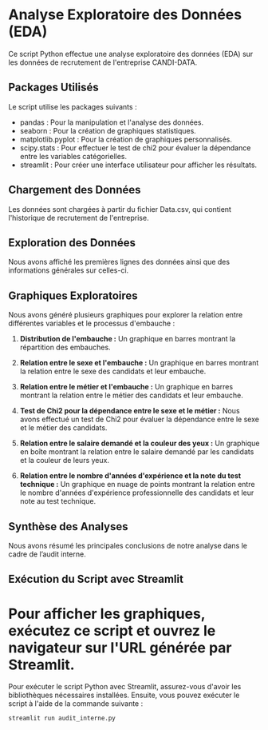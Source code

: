 # Analyse Exploratoire des Données (EDA)

Ce script Python effectue une analyse exploratoire des données (EDA) sur les données de recrutement de l'entreprise CANDI-DATA.



## Packages Utilisés
Le script utilise les packages suivants :
- pandas : Pour la manipulation et l'analyse des données.
- seaborn : Pour la création de graphiques statistiques.
- matplotlib.pyplot : Pour la création de graphiques personnalisés.
- scipy.stats : Pour effectuer le test de chi2 pour évaluer la dépendance entre les variables catégorielles.
- streamlit : Pour créer une interface utilisateur pour afficher les résultats.

## Chargement des Données

Les données sont chargées à partir du fichier Data.csv, qui contient l'historique de recrutement de l'entreprise.

## Exploration des Données

Nous avons affiché les premières lignes des données ainsi que des informations générales sur celles-ci.

## Graphiques Exploratoires

Nous avons généré plusieurs graphiques pour explorer la relation entre différentes variables et le processus d'embauche :

1. **Distribution de l'embauche :** Un graphique en barres montrant la répartition des embauches.
2. **Relation entre le sexe et l'embauche :** Un graphique en barres montrant la relation entre le sexe des candidats et leur embauche.
3. **Relation entre le métier et l'embauche :** Un graphique en barres montrant la relation entre le métier des candidats et leur embauche.
4. **Test de Chi2 pour la dépendance entre le sexe et le métier :** Nous avons effectué un test de Chi2 pour évaluer la dépendance entre le sexe et le métier des candidats.


5. **Relation entre le salaire demandé et la couleur des yeux :** Un graphique en boîte montrant la relation entre le salaire demandé par les candidats et la couleur de leurs yeux.

6. **Relation entre le nombre d'années d'expérience et la note du test technique :** Un graphique en nuage de points montrant la relation entre le nombre d'années d'expérience professionnelle des candidats et leur note au test technique.

## Synthèse des Analyses

Nous avons résumé les principales conclusions de notre analyse dans le cadre de l’audit interne.

## Exécution du Script avec Streamlit

# Pour afficher les graphiques, exécutez ce script et ouvrez le navigateur sur l'URL générée par Streamlit.
Pour exécuter le script Python avec Streamlit, assurez-vous d'avoir les bibliothèques nécessaires installées. Ensuite, vous pouvez exécuter le script à l'aide de la commande suivante :

```bash
streamlit run audit_interne.py
